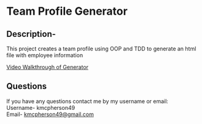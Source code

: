 # Team Profile Generator 

  ## Description-
  This project creates a team profile using OOP and TDD to generate an html file with employee information

 [Video Walkthrough of Generator](https://drive.google.com/file/d/1DmkJGmtdFmPoS-Gj8Wbj8-FcfGedentN/view)

  ## Questions   
  If you have any questions contact me by my username or email:   
  Username-
  kmcpherson49   
  Email-
  kmcpherson49@gmail.com
